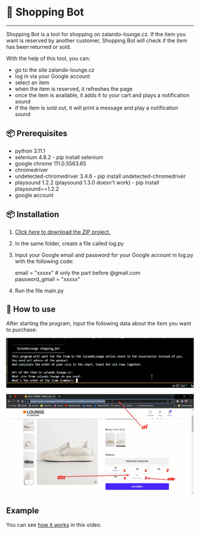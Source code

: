 
# 🎁 Shopping Bot
***

Shopping Bot is a tool for shopping on zalando-lounge.cz. If the item you want is reserved by another customer, Shopping Bot will check if the item has been returned or sold.<br>

With the help of this tool, you can:
- go to the site zalando-lounge.cz<br>
- log in via your Google account<br>
- select an item<br>
- when the item is reserved, it refreshes the page<br>
- once the item is available, it adds it to your cart and plays a notification sound<br>
- if the item is sold out, it will print a message and play a notification sound<br>

## 📦 Prerequisites

- python 3.11.1
- selenium 4.8.2 - pip install selenium<br>
- google chrome 111.0.5563.65<br>
- chromedriver <br> 
- undetected-chromedriver 3.4.6 - pip install undetected-chromedriver<br>
- playsound 1.2.2 (playsound 1.3.0 doesn't work) - pip install playsound==1.2.2<br>
- google account

## 📦 Installation
1. [Click here to download the ZIP project.](https://github.com/LuckaSokolka/Shopping-Bot/archive/refs/heads/main.zip)
2. In the same folder, create a file called log.py
3. Input your Google email and password for your Google account in log.py with the following code:<br>

    email = "xxxxx"  # only the part before @gmail.com<br>
    password_gmail = "xxxxx"<br>

4. Run the file main.py

## 🚀 How to use
After starting the program, input the following data about the item you want to purchase:<br>

![terminal](photos/terminal.png)

![zalando_screen](photos/zalando_screen.png)

## Example
You can see [how it works](https://youtu.be/J2wq6aRW_E4) in this video.






